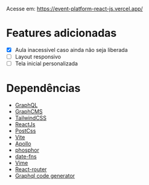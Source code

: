 Acesse em: https://event-platform-react-js.vercel.app/

# Features adicionadas

 - [x] Aula inacessivel caso ainda não seja liberada
 - [ ] Layout responsivo
 - [ ] Tela inicial personalizada

# Dependências
 - [GraphQL](https://graphql.org/)
 - [GraphCMS](https://graphcms.com/)
 - [TailwindCSS](https://tailwindcss.com/)
 - [ReactJs](https://pt-br.reactjs.org/)
 - [PostCss](https://postcss.org/)
 - [Vite](https://vitejs.dev/)
 - [Apollo](https://www.apollographql.com/docs/react/)
 - [phosphor](https://phosphoricons.com/)  
 - [date-fns](https://date-fns.org/) 
 - [Vime](https://vimejs.com/)
 - [React-router]()
 - [Graphql code generator](https://www.graphql-code-generator.com/)
